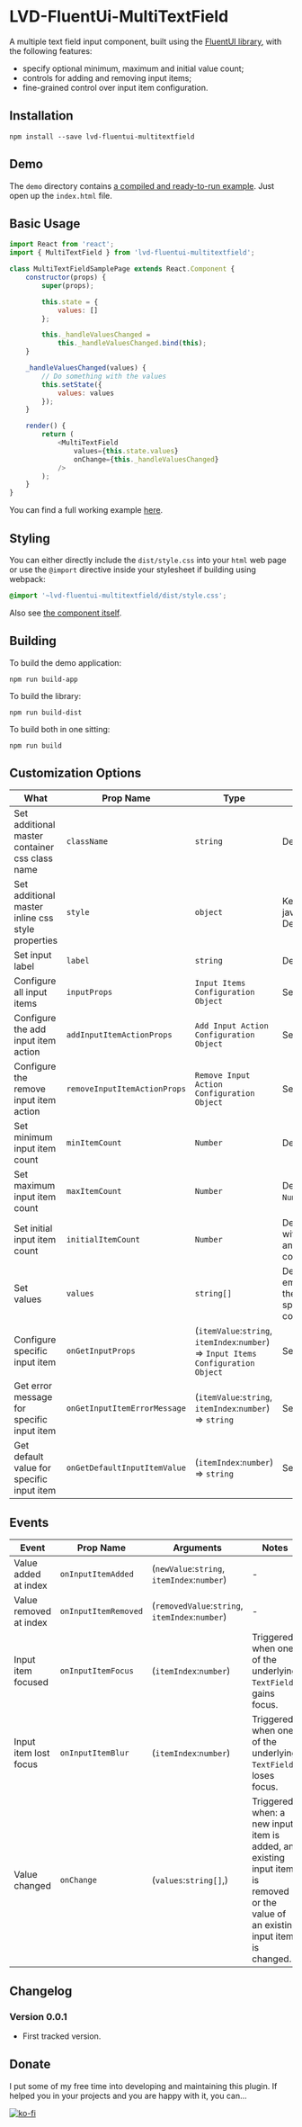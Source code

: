 # LVD-FluentUi-MultiTextField

A multiple text field input component, built using the [FluentUI library](https://github.com/microsoft/fluentui), with the following features:
- specify optional minimum, maximum and initial value count;
- controls for adding and removing input items;
- fine-grained control over input item configuration.

## Installation
<a name="c-installation"></a>

`npm install --save lvd-fluentui-multitextfield`

## Demo
<a name="c-demo"></a>

The `demo` directory contains [a compiled and ready-to-run example](https://github.com/alexboia/LVD-FluentUi-MultiTextField/tree/main/demo). Just open up the `index.html` file.

## Basic Usage
<a name="c-basic-usage"></a>

```javascript
import React from 'react';
import { MultiTextField } from 'lvd-fluentui-multitextfield';

class MultiTextFieldSamplePage extends React.Component {
	constructor(props) {
		super(props);

		this.state = {
			values: []
		};

		this._handleValuesChanged = 
			this._handleValuesChanged.bind(this);
	}

	_handleValuesChanged(values) {
		// Do something with the values
		this.setState({
			values: values
		});
	}

	render() {
		return (
			<MultiTextField 
				values={this.state.values}
				onChange={this._handleValuesChanged}
			/>
		);
	}
}
```

You can find a full working example [here](https://github.com/alexboia/LVD-FluentUi-MultiTextField/blob/main/src/App.jsx).

## Styling
<a name="c-styling"></a>

You can either directly include the `dist/style.css` into your `html` web page or use the `@import` directive inside your stylesheet if building using webpack:

```css
@import '~lvd-fluentui-multitextfield/dist/style.css';
```

Also see [the component itself]().


## Building
<a name="c-building"></a>

To build the demo application: 

```
npm run build-app
```

To build the library: 

```
npm run build-dist
```

To build both in one sitting: 

```
npm run build
```

## Customization Options
<a name="c-customization"></a>

| What | Prop Name | Type | Notes |
| --- | --- | --- | --- |
| Set additional master container css class name | `className` | `string` | Defaults to `null`. |
| Set additional master inline css style properties | `style` | `object` | Key-value plain javascript object. Defaults to `{}`. |
| Set input label | `label` | `string` | Defaults to empty string. |
| Configure all input items | `inputProps` | `Input Items Configuration Object` | See below. |
| Configure the add input item action | `addInputItemActionProps` | `Add Input Action Configuration Object` | See below. |
| Configure the remove input item action | `removeInputItemActionProps` | `Remove Input Action Configuration Object` | See below. |
| Set minimum input item count | `minItemCount` | `Number` | Defaults to `1`. |
| Set maximum input item count | `maxItemCount` | `Number` | Defaults to `Number.MAX_SAFE_INTEGER`. |
| Set initial input item count | `initialItemCount` | `Number` | Defaults to `1`. Must be within specified minimum and maximum input item counts. |
| Set values | `values` | `string[]` | Defaults to an array of empty string values with the length equal to the specified initial item count. |
| Configure specific input item | `onGetInputProps` | (`itemValue`:`string`, `itemIndex`:`number`) => `Input Items Configuration Object` | See below. |
| Get error message for specific input item | `onGetInputItemErrorMessage` | (`itemValue`:`string`, `itemIndex`:`number`) => `string` | See below. |
| Get default value for specific input item | `onGetDefaultInputItemValue` | (`itemIndex`:`number`) => `string` | See below. |

## Events
<a name="c-events"></a>

| Event | Prop Name | Arguments | Notes |
| --- | --- | --- | --- |
| Value added at index | `onInputItemAdded` | (`newValue`:`string`, `itemIndex`:`number`) | - |
| Value removed at index | `onInputItemRemoved` | (`removedValue`:`string`, `itemIndex`:`number`) | - |
| Input item focused | `onInputItemFocus` | (`itemIndex`:`number`) | Triggered when one of the underlying `TextField`s gains focus. |
| Input item lost focus | `onInputItemBlur` | (`itemIndex`:`number`) | Triggered when one of the underlying `TextField`s loses focus. |
| Value changed | `onChange` | (`values`:`string[]`,) | Triggered when: a new input item is added, an existing input item is removed or the value of an existing input item is changed. |

## Changelog
<a name="c-changelog"></a>

### Version 0.0.1

- First tracked version.

## Donate
<a name="c-donate"></a>

I put some of my free time into developing and maintaining this plugin.
If helped you in your projects and you are happy with it, you can...

[![ko-fi](https://www.ko-fi.com/img/githubbutton_sm.svg)](https://ko-fi.com/Q5Q01KGLM)